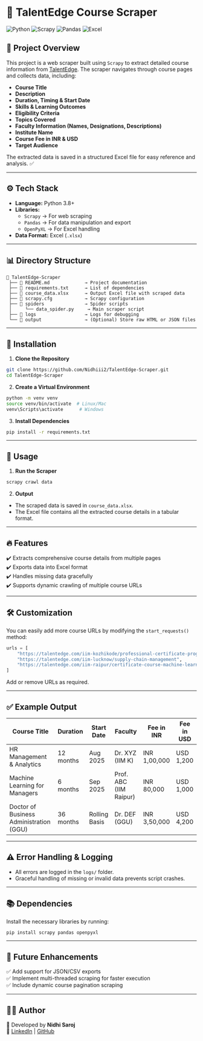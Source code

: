 # 🎯 **TalentEdge Course Scraper**

![Python](https://img.shields.io/badge/Python-3.8%2B-blue?style=for-the-badge&logo=python)
![Scrapy](https://img.shields.io/badge/Scrapy-2.11.0-green?style=for-the-badge&logo=scrapy)
![Pandas](https://img.shields.io/badge/Pandas-1.5.3-orange?style=for-the-badge&logo=pandas)
![Excel](https://img.shields.io/badge/Excel-Data%20Export-brightgreen?style=for-the-badge&logo=microsoft-excel)

## 🚀 **Project Overview**
This project is a web scraper built using `Scrapy` to extract detailed course information from [TalentEdge](https://talentedge.com). The scraper navigates through course pages and collects data, including:
- **Course Title**
- **Description**
- **Duration, Timing & Start Date**
- **Skills & Learning Outcomes**
- **Eligibility Criteria**
- **Topics Covered**
- **Faculty Information (Names, Designations, Descriptions)**
- **Institute Name**
- **Course Fee in INR & USD**
- **Target Audience**

The extracted data is saved in a structured Excel file for easy reference and analysis. ✅

---

## ⚙️ **Tech Stack**
- **Language:** Python 3.8+
- **Libraries:** 
  - `Scrapy` → For web scraping  
  - `Pandas` → For data manipulation and export  
  - `OpenPyXL` → For Excel handling  
- **Data Format:** Excel (`.xlsx`)

---

## 📊 **Directory Structure**
```
📁 TalentEdge-Scraper  
 ├── 📄 README.md             → Project documentation  
 ├── 📄 requirements.txt      → List of dependencies  
 ├── 📄 course_data.xlsx      → Output Excel file with scraped data  
 ├── 📄 scrapy.cfg            → Scrapy configuration  
 ├── 📁 spiders               → Spider scripts  
 │     └── data_spider.py     → Main scraper script  
 ├── 📁 logs                  → Logs for debugging  
 └── 📁 output                → (Optional) Store raw HTML or JSON files
```

---

## 🔧 **Installation**
1. **Clone the Repository**
```bash
git clone https://github.com/Nidhiii2/TalentEdge-Scraper.git
cd TalentEdge-Scraper
```

2. **Create a Virtual Environment**
```bash
python -m venv venv
source venv/bin/activate  # Linux/Mac
venv\Scripts\activate      # Windows
```

3. **Install Dependencies**
```bash
pip install -r requirements.txt
```

---

## 🚦 **Usage**
1. **Run the Scraper**
```bash
scrapy crawl data
```

2. **Output**
- The scraped data is saved in `course_data.xlsx`.
- The Excel file contains all the extracted course details in a tabular format.

---

## 🔥 **Features**
✔️ Extracts comprehensive course details from multiple pages  
✔️ Exports data into Excel format  
✔️ Handles missing data gracefully  
✔️ Supports dynamic crawling of multiple course URLs  

---

## 🛠️ **Customization**
You can easily add more course URLs by modifying the `start_requests()` method:
```python
urls = [
    "https://talentedge.com/iim-kozhikode/professional-certificate-programme-in-hr-management-and-analytics",
    "https://talentedge.com/iim-lucknow/supply-chain-management",
    "https://talentedge.com/iim-raipur/certificate-course-machine-learning-for-managers",
]
```
Add or remove URLs as required. 

---

## ✅ **Example Output**

| Course Title                                   | Duration    | Start Date     | Faculty               | Fee in INR   | Fee in USD    |
|------------------------------------------------|-------------|----------------|------------------------|--------------|----------------|
| HR Management & Analytics                      | 12 months   | Aug 2025       | Dr. XYZ (IIM K)        | INR 1,00,000 | USD 1,200      |
| Machine Learning for Managers                   | 6 months    | Sep 2025       | Prof. ABC (IIM Raipur) | INR 80,000   | USD 1,000      |
| Doctor of Business Administration (GGU)         | 36 months   | Rolling Basis  | Dr. DEF (GGU)          | INR 3,50,000 | USD 4,200      |

---

## ⚠️ **Error Handling & Logging**
- All errors are logged in the `logs/` folder.
- Graceful handling of missing or invalid data prevents script crashes.

---

## 📚 **Dependencies**
Install the necessary libraries by running:
```bash
pip install scrapy pandas openpyxl
```

---

## 📌 **Future Enhancements**
✅ Add support for JSON/CSV exports  
✅ Implement multi-threaded scraping for faster execution  
✅ Include dynamic course pagination scraping  

---

## 👩‍💻 **Author**
👋 Developed by **Nidhi Saroj**  
🔗 [LinkedIn](https://www.linkedin.com/in/nidhi-saroj-705b362a6/) | [GitHub](https://github.com/Nidhiii2)
